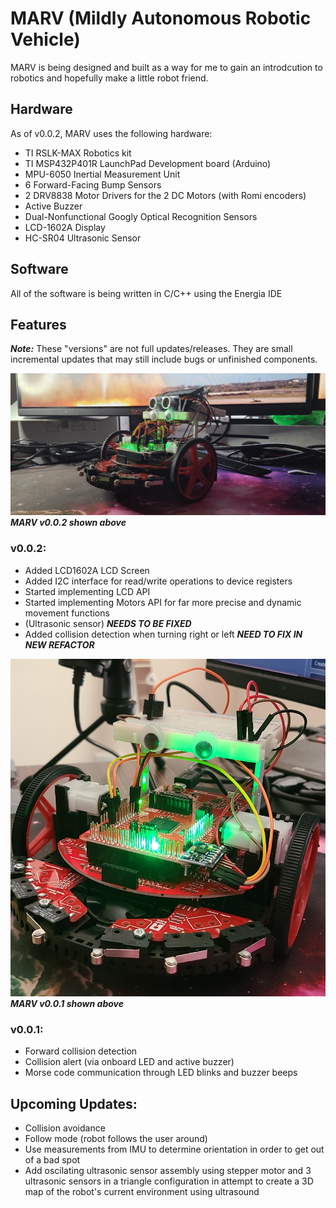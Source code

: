 # MARV (Mildly Autonomous Robotic Vehicle)
MARV is being designed and built as a way for me to gain an introdcution to robotics and hopefully make a little robot friend.

## Hardware
As of v0.0.2, MARV uses the following hardware:
- TI RSLK-MAX Robotics kit
- TI MSP432P401R LaunchPad Development board (Arduino)
- MPU-6050 Inertial Measurement Unit
- 6 Forward-Facing Bump Sensors
- 2 DRV8838 Motor Drivers for the 2 DC Motors (with Romi encoders)
- Active Buzzer
- Dual-Nonfunctional Googly Optical Recognition Sensors
- LCD-1602A Display
- HC-SR04 Ultrasonic Sensor

## Software
All of the software is being written in C/C++ using the Energia IDE

## Features

***Note:*** These "versions" are not full updates/releases. They are small incremental updates
that may still include bugs or unfinished components.

![MARV v0.0.2](images/Marv002_side.jpg)
***MARV v0.0.2 shown above***


### v0.0.2:
- Added LCD1602A LCD Screen
- Added I2C interface for read/write operations to device registers
- Started implementing LCD API
- Started implementing Motors API for far more precise and dynamic movement functions
- (Ultrasonic sensor) ***NEEDS TO BE FIXED***
- Added collision detection when turning right or left ***NEED TO FIX IN NEW REFACTOR***


![MARV v0.0.1](images/MARV0.0.1.jpg)
***MARV v0.0.1 shown above***

### v0.0.1:
- Forward collision detection
- Collision alert (via onboard LED and active buzzer)
- Morse code communication through LED blinks and buzzer beeps

## Upcoming Updates:
- Collision avoidance
- Follow mode (robot follows the user around)
- Use measurements from IMU to determine orientation in order to get out of a bad spot
- Add oscilating ultrasonic sensor assembly using stepper motor and 3 ultrasonic sensors in a triangle configuration in attempt to create a 3D map of the robot's current environment using ultrasound